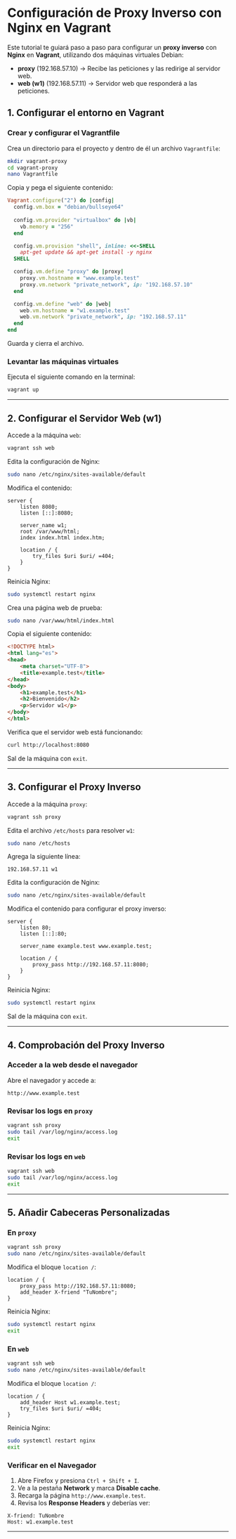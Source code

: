 # Configuración de Proxy Inverso con Nginx en Vagrant

Este tutorial te guiará paso a paso para configurar un **proxy inverso** con **Nginx** en **Vagrant**, utilizando dos máquinas virtuales Debian:

- **proxy** (192.168.57.10) → Recibe las peticiones y las redirige al servidor web.
- **web (w1)** (192.168.57.11) → Servidor web que responderá a las peticiones.

## 1. Configurar el entorno en Vagrant

### Crear y configurar el Vagrantfile

Crea un directorio para el proyecto y dentro de él un archivo `Vagrantfile`:

```sh
mkdir vagrant-proxy
cd vagrant-proxy
nano Vagrantfile
```

Copia y pega el siguiente contenido:

```ruby
Vagrant.configure("2") do |config|
  config.vm.box = "debian/bullseye64"
  
  config.vm.provider "virtualbox" do |vb|
    vb.memory = "256"
  end

  config.vm.provision "shell", inline: <<-SHELL
    apt-get update && apt-get install -y nginx
  SHELL

  config.vm.define "proxy" do |proxy|
    proxy.vm.hostname = "www.example.test"
    proxy.vm.network "private_network", ip: "192.168.57.10"
  end

  config.vm.define "web" do |web|
    web.vm.hostname = "w1.example.test"
    web.vm.network "private_network", ip: "192.168.57.11"
  end  
end
```

Guarda y cierra el archivo.

### Levantar las máquinas virtuales

Ejecuta el siguiente comando en la terminal:

```sh
vagrant up
```

---

## 2. Configurar el Servidor Web (w1)

Accede a la máquina `web`:

```sh
vagrant ssh web
```

Edita la configuración de Nginx:

```sh
sudo nano /etc/nginx/sites-available/default
```

Modifica el contenido:

```nginx
server {
    listen 8080;
    listen [::]:8080;
    
    server_name w1;
    root /var/www/html;
    index index.html index.htm;
    
    location / {
        try_files $uri $uri/ =404;
    }
}
```

Reinicia Nginx:

```sh
sudo systemctl restart nginx
```

Crea una página web de prueba:

```sh
sudo nano /var/www/html/index.html
```

Copia el siguiente contenido:

```html
<!DOCTYPE html>
<html lang="es">
<head>
    <meta charset="UTF-8">
    <title>example.test</title>
</head>
<body>
    <h1>example.test</h1>
    <h2>Bienvenido</h2>
    <p>Servidor w1</p>
</body>
</html>
```

Verifica que el servidor web está funcionando:

```sh
curl http://localhost:8080
```

Sal de la máquina con `exit`.

---

## 3. Configurar el Proxy Inverso

Accede a la máquina `proxy`:

```sh
vagrant ssh proxy
```

Edita el archivo `/etc/hosts` para resolver `w1`:

```sh
sudo nano /etc/hosts
```

Agrega la siguiente línea:

```
192.168.57.11 w1
```

Edita la configuración de Nginx:

```sh
sudo nano /etc/nginx/sites-available/default
```

Modifica el contenido para configurar el proxy inverso:

```nginx
server {
    listen 80;
    listen [::]:80;

    server_name example.test www.example.test;

    location / {
        proxy_pass http://192.168.57.11:8080;
    }
}
```

Reinicia Nginx:

```sh
sudo systemctl restart nginx
```

Sal de la máquina con `exit`.

---

## 4. Comprobación del Proxy Inverso

### Acceder a la web desde el navegador

Abre el navegador y accede a:

```
http://www.example.test
```

### Revisar los logs en `proxy`

```sh
vagrant ssh proxy
sudo tail /var/log/nginx/access.log
exit
```

### Revisar los logs en `web`

```sh
vagrant ssh web
sudo tail /var/log/nginx/access.log
exit
```

---

## 5. Añadir Cabeceras Personalizadas

### En `proxy`

```sh
vagrant ssh proxy
sudo nano /etc/nginx/sites-available/default
```

Modifica el bloque `location /`:

```nginx
location / {
    proxy_pass http://192.168.57.11:8080;
    add_header X-friend "TuNombre";
}
```

Reinicia Nginx:

```sh
sudo systemctl restart nginx
exit
```

### En `web`

```sh
vagrant ssh web
sudo nano /etc/nginx/sites-available/default
```

Modifica el bloque `location /`:

```nginx
location / {
    add_header Host w1.example.test;
    try_files $uri $uri/ =404;
}
```

Reinicia Nginx:

```sh
sudo systemctl restart nginx
exit
```

### Verificar en el Navegador

1. Abre Firefox y presiona `Ctrl + Shift + I`.
2. Ve a la pestaña **Network** y marca **Disable cache**.
3. Recarga la página `http://www.example.test`.
4. Revisa los **Response Headers** y deberías ver:

```
X-friend: TuNombre
Host: w1.example.test
```

---
